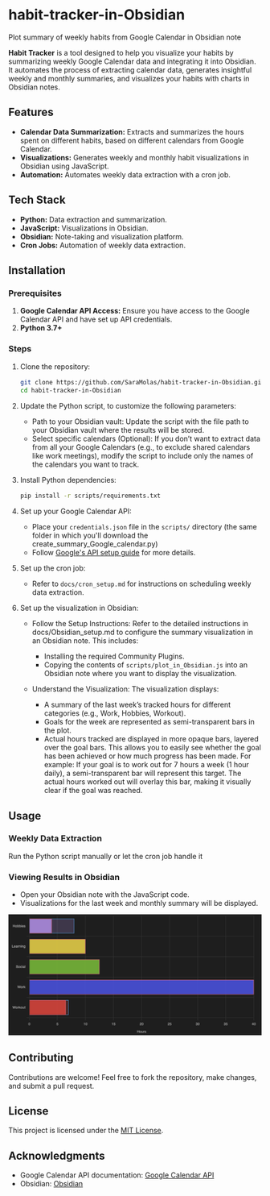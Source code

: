 # habit-tracker-in-Obsidian
Plot summary of weekly habits from Google Calendar in Obsidian note

**Habit Tracker** is a tool designed to help you visualize your habits by summarizing weekly Google Calendar data and integrating it into Obsidian. It automates the process of extracting calendar data, generates insightful weekly and monthly summaries, and visualizes your habits with charts in Obsidian notes.

## Features

- **Calendar Data Summarization:** Extracts and summarizes the hours spent on different habits, based on different calendars from Google Calendar.
- **Visualizations:** Generates weekly and monthly habit visualizations in Obsidian using JavaScript.
- **Automation:** Automates weekly data extraction with a cron job.

## Tech Stack

- **Python:** Data extraction and summarization.
- **JavaScript:** Visualizations in Obsidian.
- **Obsidian:** Note-taking and visualization platform.
- **Cron Jobs:** Automation of weekly data extraction.

## Installation

### Prerequisites
1. **Google Calendar API Access:** Ensure you have access to the Google Calendar API and have set up API credentials.
2. **Python 3.7+**

### Steps
1. Clone the repository:
   ```bash
   git clone https://github.com/SaraMolas/habit-tracker-in-Obsidian.git
   cd habit-tracker-in-Obsidian
   ```
2. Update the Python script, to customize the following parameters:
   - Path to your Obsidian vault: Update the script with the file path to your Obsidian vault where the results will be stored.
   - Select specific calendars (Optional): If you don’t want to extract data from all your Google Calendars (e.g., to exclude shared calendars like work meetings), modify the script to include only the names of the calendars you want to track.

3. Install Python dependencies:
   ```bash
   pip install -r scripts/requirements.txt
   ```
4. Set up your Google Calendar API:
   - Place your `credentials.json` file in the `scripts/` directory (the same folder in which you'll download the create_summary_Google_calendar.py)
   - Follow [Google's API setup guide](https://developers.google.com/calendar/quickstart/python) for more details.

5. Set up the cron job:
   - Refer to `docs/cron_setup.md` for instructions on scheduling weekly data extraction.

6. Set up the visualization in Obsidian:
   - Follow the Setup Instructions: Refer to the detailed instructions in docs/Obsidian_setup.md to configure the summary visualization in an Obsidian note. This includes:
      - Installing the required Community Plugins.
      - Copying the contents of `scripts/plot_in_Obsidian.js` into an Obsidian note where you want to display the visualization.

   - Understand the Visualization: The visualization displays:
      - A summary of the last week’s tracked hours for different categories (e.g., Work, Hobbies, Workout).
      - Goals for the week are represented as semi-transparent bars in the plot.
      - Actual hours tracked are displayed in more opaque bars, layered over the goal bars. This allows you to easily see whether the goal has been achieved or how much progress has been made. For example: If your goal is to work out for 7 hours a week (1 hour daily), a semi-transparent bar will represent this target. The actual hours worked out will overlay this bar, making it visually clear if the goal was reached. 

## Usage

### Weekly Data Extraction
Run the Python script manually or let the cron job handle it

### Viewing Results in Obsidian
- Open your Obsidian note with the JavaScript code.
- Visualizations for the last week and monthly summary will be displayed.

![Weekly Habit Summary](docs/Habit_summary_plot.png)

## Contributing

Contributions are welcome! Feel free to fork the repository, make changes, and submit a pull request.

## License

This project is licensed under the [MIT License](LICENSE).

## Acknowledgments

- Google Calendar API documentation: [Google Calendar API](https://developers.google.com/calendar)
- Obsidian: [Obsidian](https://obsidian.md)

